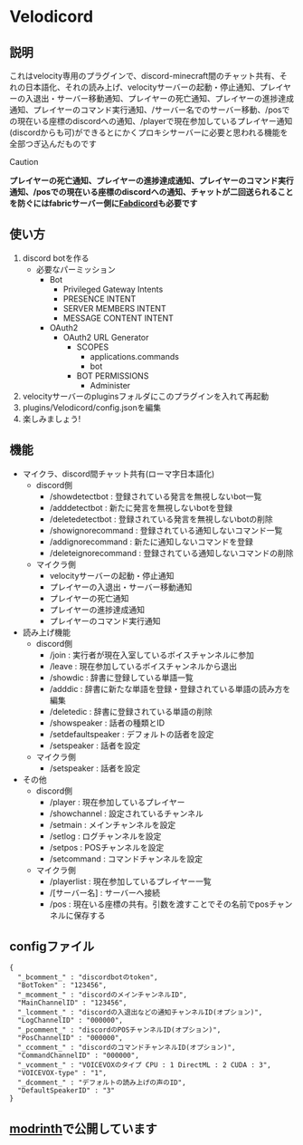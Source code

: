 # Velodicord
## 説明
これはvelocity専用のプラグインで、discord-minecraft間のチャット共有、それの日本語化、それの読み上げ、velocityサーバーの起動・停止通知、プレイヤーの入退出・サーバー移動通知、プレイヤーの死亡通知、プレイヤーの進捗達成通知、プレイヤーのコマンド実行通知、/サーバー名でのサーバー移動、/posでの現在いる座標のdiscordへの通知、/playerで現在参加しているプレイヤー通知(discordからも可)ができるとにかくプロキシサーバーに必要と思われる機能を全部つぎ込んだものです
> [!CAUTION]
> **プレイヤーの死亡通知、プレイヤーの進捗達成通知、プレイヤーのコマンド実行通知、/posでの現在いる座標のdiscordへの通知、チャットが二回送られることを防ぐにはfabricサーバー側に[Fabdicord](https://modrinth.com/project/fabdicord)も必要です**
## 使い方
1. discord botを作る
   - 必要なパーミッション
     - Bot
       - Privileged Gateway Intents
       - PRESENCE INTENT
       - SERVER MEMBERS INTENT
       - MESSAGE CONTENT INTENT
     - OAuth2
       - OAuth2 URL Generator
         - SCOPES
           - applications.commands
           - bot
         - BOT PERMISSIONS
           - Administer
1. velocityサーバーのpluginsフォルダにこのプラグインを入れて再起動
1. plugins/Velodicord/config.jsonを編集
1. 楽しみましょう!
## 機能
   - マイクラ、discord間チャット共有(ローマ字日本語化)
     - discord側
       - /showdetectbot : 登録されている発言を無視しないbot一覧
       - /adddetectbot : 新たに発言を無視しないbotを登録
       - /deletedetectbot : 登録されている発言を無視しないbotの削除
       - /showignorecommand : 登録されている通知しないコマンド一覧
       - /addignorecommand : 新たに通知しないコマンドを登録
       - /deleteignorecommand : 登録されている通知しないコマンドの削除
     - マイクラ側
       - velocityサーバーの起動・停止通知
       - プレイヤーの入退出・サーバー移動通知
       - プレイヤーの死亡通知
       - プレイヤーの進捗達成通知
       - プレイヤーのコマンド実行通知
   - 読み上げ機能
     - discord側
       - /join : 実行者が現在入室しているボイスチャンネルに参加
       - /leave : 現在参加しているボイスチャンネルから退出
       - /showdic : 辞書に登録している単語一覧
       - /adddic : 辞書に新たな単語を登録・登録されている単語の読み方を編集
       - /deletedic : 辞書に登録されている単語の削除
       - /showspeaker : 話者の種類とID
       - /setdefaultspeaker : デフォルトの話者を設定
       - /setspeaker : 話者を設定
     - マイクラ側
       - /setspeaker : 話者を設定
   - その他
     - discord側
       - /player : 現在参加しているプレイヤー
       - /showchannel : 設定されているチャンネル
       - /setmain : メインチャンネルを設定
       - /setlog : ログチャンネルを設定
       - /setpos : POSチャンネルを設定
       - /setcommand : コマンドチャンネルを設定
     - マイクラ側
       - /playerlist : 現在参加しているプレイヤー一覧
       - /[サーバー名] : サーバーへ接続
       - /pos : 現在いる座標の共有。引数を渡すことでその名前でposチャンネルに保存する
## configファイル
```
{
  "_bcomment_" : "discordbotのtoken",
  "BotToken" : "123456",
  "_mcomment_" : "discordのメインチャンネルID",
  "MainChannelID" : "123456",
  "_lcomment_" : "discordの入退出などの通知チャンネルID(オプション)",
  "LogChannelID" : "000000",
  "_pcomment_" : "discordのPOSチャンネルID(オプション)",
  "PosChannelID" : "000000",
  "_ccomment_" : "discordのコマンドチャンネルID(オプション)",
  "CommandChannelID" : "000000",
  "_vcomment_" : "VOICEVOXのタイプ CPU : 1 DirectML : 2 CUDA : 3",
  "VOICEVOX-type" : "1",
  "_dcomment_" : "デフォルトの読み上げの声のID",
  "DefaultSpeakerID" : "3"
}
```
## [modrinth](https://modrinth.com/project/velodicord)で公開しています
